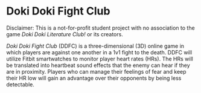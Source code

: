 # Doki Doki Fight Club

Disclaimer: This is a not-for-profit student project with no association to the game *Doki Doki Literature Club!* or its creators.

*Doki Doki Fight Club* (DDFC) is a three-dimensional (3D) online game in which players are against one another in a 1v1 fight to the death. DDFC will utilize Fitbit smartwatches to monitor player heart rates (HRs). The HRs will be translated into heartbeat sound effects that the enemy can hear if they are in proximity. Players who can manage their feelings of fear and keep their HR low will gain an advantage over their opponents by being less detectable.
